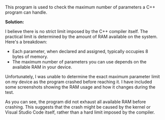 This program is used to check the maximum number of parameters a C++ program can handle.

**Solution:**

I believe there is no strict limit imposed by the C++ compiler itself. The practical limit is determined by the amount of RAM available on the system. Here's a breakdown:

* Each parameter, when declared and assigned, typically occupies 8 bytes of memory.
* The maximum number of parameters you can use depends on the available RAM in your device. 

Unfortunately, I was unable to determine the exact maximum parameter limit on my device as the program crashed before reaching it. I have included some screenshots showing the RAM usage and how it changes during the test.

As you can see, the program did not exhaust all available RAM before crashing. This suggests that the crash might be caused by the kernel or Visual Studio Code itself, rather than a hard limit imposed by the compiler. 
